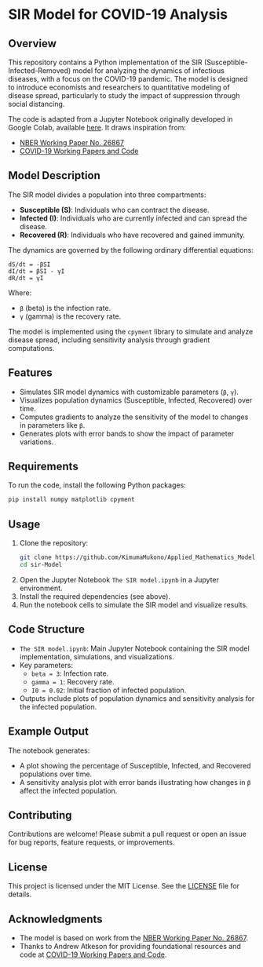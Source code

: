 # SIR Model for COVID-19 Analysis

## Overview
This repository contains a Python implementation of the SIR (Susceptible-Infected-Removed) model for analyzing the dynamics of infectious diseases, with a focus on the COVID-19 pandemic. The model is designed to introduce economists and researchers to quantitative modeling of disease spread, particularly to study the impact of suppression through social distancing.

The code is adapted from a Jupyter Notebook originally developed in Google Colab, available [here](https://colab.research.google.com/drive/17pAtBn8OYurXglxpibEiEcvyYyzd5NgK). It draws inspiration from:
- [NBER Working Paper No. 26867](https://www.nber.org/papers/w26867)
- [COVID-19 Working Papers and Code](https://sites.google.com/site/andyatkeson/home?authuser=0)

## Model Description
The SIR model divides a population into three compartments:
- **Susceptible (S)**: Individuals who can contract the disease.
- **Infected (I)**: Individuals who are currently infected and can spread the disease.
- **Recovered (R)**: Individuals who have recovered and gained immunity.

The dynamics are governed by the following ordinary differential equations:
```
dS/dt = -βSI
dI/dt = βSI - γI
dR/dt = γI
```
Where:
- `β` (beta) is the infection rate.
- `γ` (gamma) is the recovery rate.

The model is implemented using the `cpyment` library to simulate and analyze disease spread, including sensitivity analysis through gradient computations.

## Features
- Simulates SIR model dynamics with customizable parameters (`β`, `γ`).
- Visualizes population dynamics (Susceptible, Infected, Recovered) over time.
- Computes gradients to analyze the sensitivity of the model to changes in parameters like `β`.
- Generates plots with error bands to show the impact of parameter variations.

## Requirements
To run the code, install the following Python packages:
```bash
pip install numpy matplotlib cpyment
```

## Usage
1. Clone the repository:
   ```bash
   git clone https://github.com/KimumaMukono/Applied_Mathematics_Modelling
   cd sir-Model
   ```
2. Open the Jupyter Notebook `The SIR model.ipynb` in a Jupyter environment.
3. Install the required dependencies (see above).
4. Run the notebook cells to simulate the SIR model and visualize results.

## Code Structure
- `The SIR model.ipynb`: Main Jupyter Notebook containing the SIR model implementation, simulations, and visualizations.
- Key parameters:
  - `beta = 3`: Infection rate.
  - `gamma = 1`: Recovery rate.
  - `I0 = 0.02`: Initial fraction of infected population.
- Outputs include plots of population dynamics and sensitivity analysis for the infected population.

## Example Output
The notebook generates:
- A plot showing the percentage of Susceptible, Infected, and Recovered populations over time.
- A sensitivity analysis plot with error bands illustrating how changes in `β` affect the infected population.

## Contributing
Contributions are welcome! Please submit a pull request or open an issue for bug reports, feature requests, or improvements.

## License
This project is licensed under the MIT License. See the [LICENSE](LICENSE) file for details.

## Acknowledgments
- The model is based on work from the [NBER Working Paper No. 26867](https://www.nber.org/papers/w26867).
- Thanks to Andrew Atkeson for providing foundational resources and code at [COVID-19 Working Papers and Code](https://sites.google.com/site/andyatkeson/home?authuser=0).